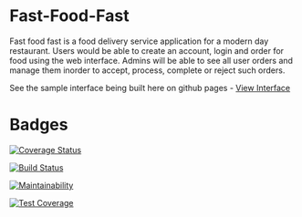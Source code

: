 # Fast-Food-Fast

Fast food fast is a food delivery service application for a modern day restaurant. Users would be able to create an account, login and order for food using the web interface. Admins will be able to see all user orders and manage them inorder to accept, process, complete or reject such orders.

See the sample interface being built here on github pages - <a  href="https://henperi.github.io/Fast-Food-Fast/UI/index.html"> View Interface</a>

# Badges

[![Coverage Status](https://coveralls.io/repos/github/henperi/Fast-Food-Fast/badge.svg)](https://coveralls.io/github/henperi/Fast-Food-Fast)

[![Build Status](https://travis-ci.org/henperi/Fast-Food-Fast.svg?branch=feature)](https://travis-ci.org/henperi/Fast-Food-Fast)

[![Maintainability](https://api.codeclimate.com/v1/badges/e45b0a788e054d2cea0b/maintainability)](https://codeclimate.com/github/henperi/Fast-Food-Fast/maintainability)

[![Test Coverage](https://api.codeclimate.com/v1/badges/e45b0a788e054d2cea0b/test_coverage)](https://codeclimate.com/github/henperi/Fast-Food-Fast/test_coverage)
